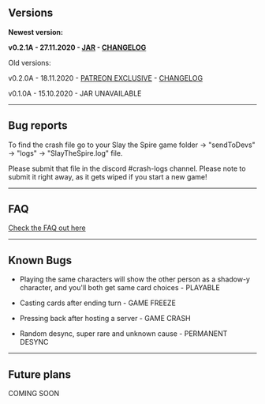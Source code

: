 ## Versions

**Newest version:**

**v0.2.1A - 27.11.2020 - [JAR](https://www.dropbox.com/s/ovhep5tedyj5eil/TogetherInSpire%20v0.2.1A.jar?dl=1) - [CHANGELOG](https://pastebin.pl/view/11bf37ac)**


Old versions: 

v0.2.0A - 18.11.2020 - [PATREON EXCLUSIVE](https://www.patreon.com/draco9990) - [CHANGELOG](https://pastebin.pl/view/raw/db8c2833)

v0.1.0A - 15.10.2020 - JAR UNAVAILABLE

-----------

## Bug reports

To find the crash file go to your Slay the Spire game folder -> "sendToDevs" -> "logs" -> "SlayTheSpire.log" file.

Please submit that file in the discord #crash-logs channel. Please note to submit it right away, as it gets wiped if you start a new game!

-----------

## FAQ

[Check the FAQ out here](https://pastebin.pl/view/raw/da7ac3ec)

-----------

## Known Bugs

- Playing the same characters will show the other person as a shadow-y character, and you'll both get same card choices - PLAYABLE

- Casting cards after ending turn - GAME FREEZE

- Pressing back after hosting a server - GAME CRASH

- Random desync, super rare and unknown cause - PERMANENT DESYNC

-----------

## Future plans

COMING SOON
